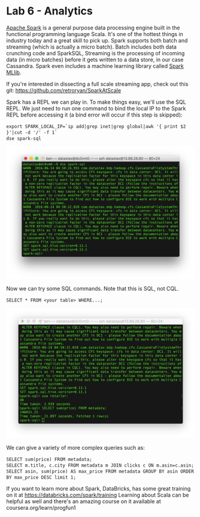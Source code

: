 # Lab 6 - Analytics

[Apache Spark](http://spark.apache.org/) is a general purpose data processing engine built in the functional programming language Scala.  It's one of the hottest things in industry today and a great skill to pick up.  Spark supports both batch and streaming (which is actually a micro batch). Batch includes both data crunching code and SparkSQL,  Streaming is the processing of incoming data (in micro batches) before it gets written to a data store, in our case Cassandra.  Spark even includes a machine learning library called [Spark MLlib](http://spark.apache.org/mllib/).

If you're interested in dissecting a full scale streaming app, check out this git: https://github.com/retroryan/SparkAtScale

Spark has a REPL we can play in. To make things easy, we'll use the SQL REPL. We just need to run one command to bind the local IP to the Spark REPL before accessing it (a bind error will occur if this step is skipped):

```
export SPARK_LOCAL_IP=`ip add|grep inet|grep global|awk '{ print $2 }'|cut -d '/' -f 1`
dse spark-sql
```

![](./img/lab6-1sparksql.png)

Now we can try some SQL commands.  Note that this is SQL, not CQL.

```use retailer; 
SELECT * FROM <your table> WHERE...;
```

![](./img/lab6-2sparkquery.png)

We can give a variety of more complex queries such as:

```
SELECT sum(price) FROM metadata;
SELECT m.title, c.city FROM metadata m JOIN clicks c ON m.asin=c.asin;
SELECT asin, sum(price) AS max_price FROM metadata GROUP BY asin ORDER BY max_price DESC limit 1;
```

If you want to learn more about Spark, DataBricks, has some great training on it at https://databricks.com/spark/training  Learning about Scala can be helpful as well and there's an amazing course on it available at coursera.org/learn/progfun1

